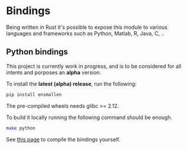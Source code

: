 # Bindings
Being written in Rust it's possible to expose this module to various languages and frameworks such as Python,
Matlab, R, Java, C, ..

## Python bindings
This project is currently work in progress, and is to be considered for all
intents and porposes an **alpha** version.

To install the **latest (alpha) release**, run the following:

```bash
pip install ensmallen
```

The pre-compiled wheels needs glibc >= 2.12.

To build it locally running the following command should be enough.
```bash
make python
```

See [this page](https://github.com/AnacletoLAB/ensmallen/blob/master/bindings/python/README.md) to compile the bindings yourself.
